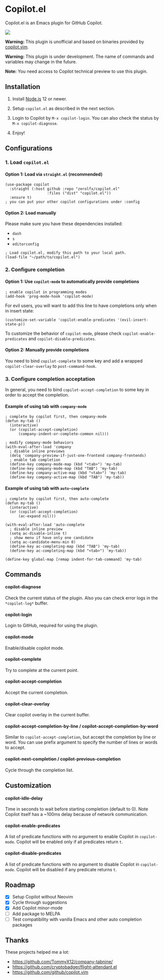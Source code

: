 # Copilot.el

Copilot.el is an Emacs plugin for GitHub Copilot.

![](assets/demo.gif)

**Warning:** This plugin is unofficial and based on binaries provided by [copilot.vim](https://github.com/github/copilot.vim).

**Warning:** This plugin is under development. The name of commands and variables may change in the future.

**Note:** You need access to Copilot technical preview to use this plugin.

## Installation

1. Install [Node.js](https://nodejs.org/en/download/) 12 or newer.

2. Setup `copilot.el` as described in the next section.

3. Login to Copilot by `M-x copilot-login`. You can also check the status by `M-x copilot-diagnose`.

4. Enjoy!

## Configurations

### 1. Load `copilot.el`

#### Option 1: Load via `straight.el` (recommended)


```elisp
(use-package copilot
  :straight (:host github :repo "zerolfx/copilot.el"
                   :files ("dist" "copilot.el"))
  :ensure t)
; you can put your other copilot configurations under :config
```

#### Option 2: Load manually

Please make sure you have these dependencies installed:

+ `dash`
+ `s`
+ `editorconfig`

```elisp
; Load copilot.el, modify this path to your local path.
(load-file "~/path/to/copilot.el")
```


### 2. Configure completion

#### Option 1: Use `copilot-mode` to automatically provide completions

```elisp
; enable copilot in programming modes
(add-hook 'prog-mode-hook 'copilot-mode)
```

For evil users, you will want to add this line to have completions only when in insert state:

```elisp
(customize-set-variable 'copilot-enable-predicates '(evil-insert-state-p))
```

To customize the behavior of `copilot-mode`, please check `copilot-enable-predicates` and `copilot-disable-predicates`.

#### Option 2: Manually provide completions

You need to bind `copilot-complete` to some key and add a wrapped `copilot-clear-overlay` to `post-command-hook`.


### 3. Configure completion acceptation

In general, you need to bind `copilot-accept-completion` to some key in order to accept the completion.

#### Example of using tab with `company-mode`
```elisp
; complete by copilot first, then company-mode
(defun my-tab ()
  (interactive)
  (or (copilot-accept-completion)
      (company-indent-or-complete-common nil)))

; modify company-mode behaviors
(with-eval-after-load 'company
  ; disable inline previews
  (delq 'company-preview-if-just-one-frontend company-frontends)
  ; enable tab completion
  (define-key company-mode-map (kbd "<tab>") 'my-tab)
  (define-key company-mode-map (kbd "TAB") 'my-tab)
  (define-key company-active-map (kbd "<tab>") 'my-tab)
  (define-key company-active-map (kbd "TAB") 'my-tab))
```

#### Example of using tab with `auto-complete`

```elisp
; complete by copilot first, then auto-complete
(defun my-tab ()
  (interactive)
  (or (copilot-accept-completion)
      (ac-expand nil)))

(with-eval-after-load 'auto-complete
  ; disable inline preview
  (setq ac-disable-inline t)
  ; show menu if have only one candidate
  (setq ac-candidate-menu-min 0)
  (define-key ac-completing-map (kbd "TAB") 'my-tab)
  (define-key ac-completing-map (kbd "<tab>") 'my-tab))

(define-key global-map [remap indent-for-tab-command] 'my-tab)
```

## Commands

#### copilot-diagnose

Check the current status of the plugin. Also you can check error logs in the `*copilot-log*` buffer.

#### copilot-login

Login to GitHub, required for using the plugin.

#### copilot-mode

Enable/disable copilot mode.

#### copilot-complete

Try to complete at the current point.

#### copilot-accept-completion

Accept the current completion.

#### copilot-clear-overlay

Clear copilot overlay in the current buffer.

#### copilot-accept-completion-by-line / copilot-accept-completion-by-word

Similar to `copilot-accept-completion`, but accept the completion by line or word. You can use prefix argument to specify the number of lines or words to accept.

#### copilot-next-completion / copilot-previous-completion

Cycle through the completion list.

## Customization

#### copilot-idle-delay

Time in seconds to wait before starting completion (default to 0). Note Copilot itself has a ~100ms delay because of network communication.

#### copilot-enable-predicates
A list of predicate functions with no argument to enable Copilot in `copilot-mode`. Copilot will be enabled only if all predicates return `t`.

#### copilot-disable-predicates
A list of predicate functions with no argument to disable Copilot in `copilot-mode`. Copilot will be disabled if any predicate returns `t`.

## Roadmap

+ [x] Setup Copilot without Neovim
+ [x] Cycle through suggestions
+ [x] Add Copilot minor-mode
+ [ ] Add package to MELPA
+ [ ] Test compatibility with vanilla Emacs and other auto completion packages

## Thanks

These projects helped me a lot:

+ https://github.com/TommyX12/company-tabnine/
+ https://github.com/cryptobadger/flight-attendant.el
+ https://github.com/github/copilot.vim
